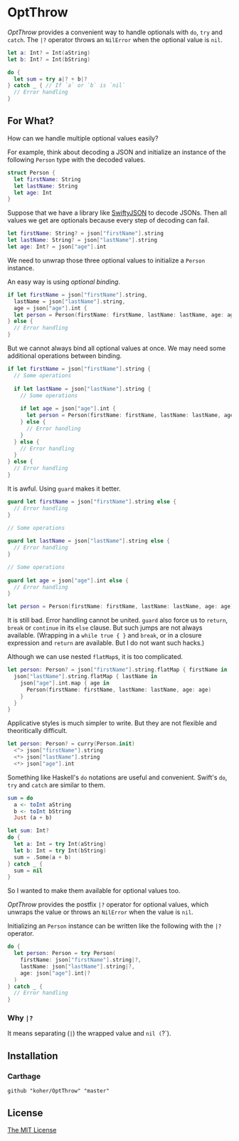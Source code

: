 # OptThrow

_OptThrow_ provides a convenient way to handle optionals with `do`, `try` and `catch`. The `|?` operator throws an `NilError` when the optional value is `nil`.

```swift
let a: Int? = Int(aString)
let b: Int? = Int(bString)

do {
  let sum = try a|? + b|?
} catch _ { // If `a` or `b` is `nil`
  // Error handling
}
```

## For What?

How can we handle multiple optional values easily?

For example, think about decoding a JSON and initialize an instance of the following `Person` type with the decoded values.

```swift
struct Person {
  let firstName: String
  let lastName: String
  let age: Int
}
```

Suppose that we have a library like [SwiftyJSON](https://github.com/SwiftyJSON/SwiftyJSON) to decode JSONs. Then all values we get are optionals because every step of decoding can fail.

```swift
let firstName: String? = json["firstName"].string
let lastName: String? = json["lastName"].string
let age: Int? = json["age"].int
```

We need to unwrap those three optional values to initialize a `Person` instance.

An easy way is using _optional binding_.

```swift
if let firstName = json["firstName"].string,
  lastName = json["lastName"].string,
  age = json["age"].int {
  let person = Person(firstName: firstName, lastName: lastName, age: age)
} else {
  // Error handling
}
```

But we cannot always bind all optional values at once. We may need some additional operations between binding.

```swift
if let firstName = json["firstName"].string {
  // Some operations
  
  if let lastName = json["lastName"].string {
    // Some operations
    
    if let age = json["age"].int {
      let person = Person(firstName: firstName, lastName: lastName, age: age)
    } else {
      // Error handling
    }
  } else {
    // Error handling
  }
} else {
  // Error handling
}
```

It is awful. Using `guard` makes it better.

```swift
guard let firstName = json["firstName"].string else {
  // Error handling
}

// Some operations
  
guard let lastName = json["lastName"].string else {
  // Error handling
}

// Some operations
    
guard let age = json["age"].int else {
  // Error handling
}

let person = Person(firstName: firstName, lastName: lastName, age: age)
```

It is still bad. Error handling cannot be united. `guard` also force us to `return`, `break` or `continue` in its `else` clause. But such jumps are not always available. (Wrapping in a `while true { }` and `break`, or in a closure expression and `return` are available. But I do not want such hacks.)

Although we can use nested `flatMap`s, it is too complicated.

```swift
let person: Person? = json["firstName"].string.flatMap { firstName in
  json["lastName"].string.flatMap { lastName in
    json["age"].int.map { age in
      Person(firstName: firstName, lastName: lastName, age: age)
    }
  }
}
```

Applicative styles is much simpler to write. But they are not flexible and theoritically difficult.

```swift
let person: Person? = curry(Person.init)
  <^> json["firstName"].string
  <*> json["lastName"].string
  <*> json["age"].int
```

Something like Haskell's `do` notations are useful and convenient. Swift's `do`, `try` and `catch` are similar to them.

```haskell
sum = do
  a <- toInt aString
  b <- toInt bString
  Just (a + b)
```

```swift
let sum: Int?
do {
  let a: Int = try Int(aString)
  let b: Int = try Int(bString)
  sum = .Some(a + b)
} catch _ {
  sum = nil
}
```

So I wanted to make them available for optional values too.

_OptThrow_ provides the postfix `|?` operator for optional values, which unwraps the value or throws an `NilError` when the value is `nil`.

Initializing an `Person` instance can be written like the following with the `|?` operator.

```swift
do {
  let person: Person = try Person(
    firstName: json["firstName"].string|?,
    lastName: json["lastName"].string|?,
    age: json["age"].int|?
  )
} catch _ {
  // Error handling
}
```

### Why `|?`

It means separating (`|`) the wrapped value and `nil (`?`).

## Installation

### Carthage

```
github "koher/OptThrow" "master"
```

## License

[The MIT License](LICENSE)
